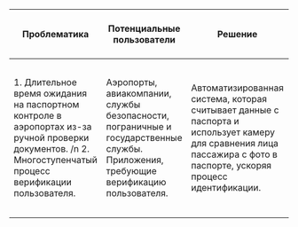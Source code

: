 | Проблематика | Потенциальные пользователи | Решение | Конкуренты | Уникальность решения | Ссылка на видео демонстрацией продукта |
|--------------|----------------------------|----------|------------|----------------------|----------------------------------------|
| 1. Длительное время ожидания на паспортном контроле в аэропортах из-за ручной проверки документов. /n 2. Многоступенчатый процесс верификации пользователя. | Аэропорты, авиакомпании, службы безопасности, пограничные и государственные службы. Приложения, требующие верификацию пользователя. | Автоматизированная система, которая считывает данные с паспорта и использует камеру для сравнения лица пассажира с фото в паспорте, ускоряя процесс идентификации. | Традиционные системы паспортного контроля, такие как ручная проверка документов и биометрические сканеры. А также такие компании, как АСПК, VisionLabs, ЛАНИТ. | Уникальность заключается в интеграции автоматического считывания данных с паспорта и биометрической идентификации, что значительно сокращает время проверки и увеличивает точность. | [Ссылка 1](https://drive.google.com/file/d/1ut4_P_edNxvVPZ3QqnOn6kivZu_2HXvz/view?usp=drive_link) <br> [Ссылка 2](https://drive.google.com/file/d/1PWP7AgfFLCTCx_0zSAtJqtyGUC0mHLg/view?usp=drive_link) |
